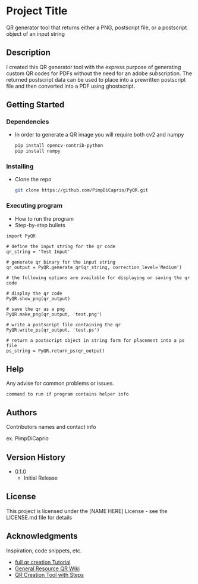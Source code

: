 # Project Title

QR generator tool that returns either a PNG, postscript file, or a postscript object of an input string

## Description

I created this QR generator tool with the express purpose of generating custom QR codes for PDFs without the need for an adobe subscription. The returned postscript data can be used to place into a prewritten postscript file and then converted into a PDF using ghostscript. 

## Getting Started

### Dependencies

* In order to generate a QR image you will require both cv2 and numpy
  ```sh
  pip install opencv-contrib-python
  pip install numpy
  ```

### Installing

* Clone the repo
  ```sh
  git clone https://github.com/PimpDiCaprio/PyQR.git
  ```

### Executing program

* How to run the program
* Step-by-step bullets
```
import PyQR

# define the input string for the qr code
qr_string = 'Test Input'

# generate qr binary for the input string
qr_output = PyQR.generate_qr(qr_string, correction_level='Medium')

# the following options are available for displaying or saving the qr code

# display the qr code
PyQR.show_png(qr_output)

# save the qr as a png
PyQR.make_png(qr_output, 'test.png')

# write a postscript file containing the qr
PyQR.write_ps(qr_output, 'test.ps')

# return a postscript object in string form for placement into a ps file
ps_string = PyQR.return_ps(qr_output)

```

## Help

Any advise for common problems or issues.
```
command to run if program contains helper info
```

## Authors

Contributors names and contact info

ex. PimpDiCaprio

## Version History

* 0.1.0
    * Initial Release

## License

This project is licensed under the [NAME HERE] License - see the LICENSE.md file for details

## Acknowledgments

Inspiration, code snippets, etc.
* [full qr creation Tutorial](https://www.thonky.com/qr-code-tutorial/introduction)
* [General Resource QR Wiki](https://en.wikipedia.org/wiki/QR_code)
* [QR Creation Tool with Steps](https://www.nayuki.io/page/creating-a-qr-code-step-by-step)
